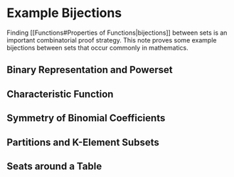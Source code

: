 # Example Bijections

Finding [[Functions#Properties of Functions|bijections]] between sets is an important combinatorial proof strategy. This note proves some example bijections between sets that occur commonly in mathematics.

## Binary Representation and Powerset

## Characteristic Function

## Symmetry of Binomial Coefficients

## Partitions and K-Element Subsets

## Seats around a Table